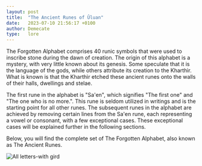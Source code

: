 ```yaml
---
layout: post
title:  "The Ancient Runes of Ûluan"
date:   2023-07-10 21:56:17 +0100
author: Demecate
type:   lore
---
```


The Forgotten Alphabet comprises 40 runic symbols that were used to inscribe stone during the dawn of creation. The origin of this alphabet is a mystery, with very little known about its genesis. Some speculate that it is the language of the gods, while others attribute its creation to the Kharthìr. What is known is that the Kharthìr etched these ancient runes onto the walls of their halls, dwellings and stelae.

The first rune in the alphabet is "Sa'en", which signifies "The first one" and "The one who is no more.". This rune is seldom utilized in writings and is the starting point for all other runes. The subsequent runes in the alphabet are achieved by removing certain lines from the Sa'en rune, each representing a vowel or consonant, with a few exceptional cases. These exceptional cases will be explained further in the following sections. 

Below, you will find the complete set of The Forgotten Alphabet, also known as The Ancient Runes.



![All letters-with gird](https://github.com/RedCityGame/redcity.ink/assets/130685918/136cbb32-87d2-422a-8afe-d0b0a66a251a)
